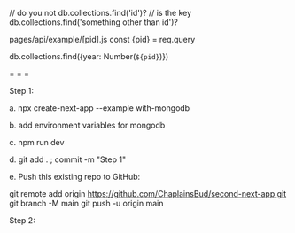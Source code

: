 // do you not db.collections.find('id')?
// is the key db.collections.find('something other than id')?

pages/api/example/[pid].js
const {pid} = req.query

db.collections.find({year: Number(`${pid}`)})

= = =

Step 1:

a. npx create-next-app --example with-mongodb <appname>

b. add environment variables for mongodb

c. npm run dev

d. git add . ; commit -m "Step 1"

e. Push this existing repo to GitHub:

git remote add origin https://github.com/ChaplainsBud/second-next-app.git
git branch -M main
git push -u origin main

Step 2:

